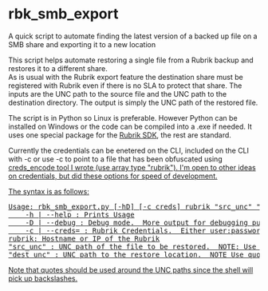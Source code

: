 # rbk_smb_export
A quick script to automate finding the latest version of a backed up file on a SMB share and exporting it to a new location

This script helps automate restoring a single file from a Rubrik backup and restores it to a different share.  
As is usual with the Rubrik export feature the destination share must be registered with Rubrik even if there is no SLA to protect that share.  The inputs are the UNC path to the source file and the UNC path to the destination directory.  The output is simply the UNC path of the restored file.

The script is in Python so Linux is preferable.  However Python can be installed on Windows or the code can be compiled into a .exe if needed.  It uses one special package for the <a href="https://github.com/rubrikinc/rubrik-sdk-for-python SDK">Rubrik SDK</a>, the rest are standard.

Currently the credentials can be enetered on the CLI, included on the CLI with -c or use -c to point to a file that has been obfuscated using <a href="https://github.com/adamrfox/creds_encode">creds_encode tool I wrote (use array type "rubrik").  I'm open to other ideas on credentials, but did these options for speed of development.

The syntax is as follows:
<pre>Usage: rbk_smb_export.py [-hD] [-c creds] rubrik "src_unc" "dest_unc"
    -h | --help : Prints Usage
    -D | --debug : Debug mode.  More output for debugging purposes
    -c | --creds= : Rubrik Credentials.  Either user:password or a file
rubrik: Hostname or IP of the Rubrik
"src_unc" : UNC path of the file to be restored.  NOTE: Use quotes
"dest_unc" : UNC path to the restore location.  NOTE Use quotas
</pre>
Note that quotes should be used around the UNC paths since the shell will pick up backslashes.
